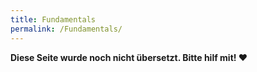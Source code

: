```yaml
---
title: Fundamentals
permalink: /Fundamentals/
---
```


**Diese Seite wurde noch nicht übersetzt. Bitte hilf mit! ❤**

